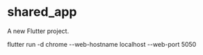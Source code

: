 # shared_app

A new Flutter project.

flutter run -d chrome --web-hostname localhost --web-port 5050